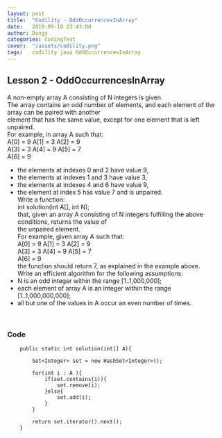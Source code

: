 ```yaml
---
layout: post
title:  "Codility - OddOccurrencesInArray"
date:   2018-09-18 23:43:00
author: Dongy
categories: CodingTest
cover:  "/assets/codility.png"
tags:	codility java OddOccurrencesInArray
---
```


## Lesson 2 - OddOccurrencesInArray

A non-empty array A consisting of N integers is given. <br>
The array contains an odd number of elements, and each element of the array can be paired with another<br> element that has the same value, except for one element that is left unpaired.<br>
For example, in array A such that:<br>
  A[0] = 9  A[1] = 3  A[2] = 9<br>
  A[3] = 3  A[4] = 9  A[5] = 7<br>
  A[6] = 9<br>
* the elements at indexes 0 and 2 have value 9,<br>
* the elements at indexes 1 and 3 have value 3,<br>
* the elements at indexes 4 and 6 have value 9,<br>
* the element at index 5 has value 7 and is unpaired.<br>
Write a function:<br>
int solution(int A[], int N);<br>
that, given an array A consisting of N integers fulfilling the above conditions, returns the value of<br> the unpaired element.<br>
For example, given array A such that:<br>
  A[0] = 9  A[1] = 3  A[2] = 9<br>
  A[3] = 3  A[4] = 9  A[5] = 7<br>
  A[6] = 9<br>
the function should return 7, as explained in the example above.<br>
Write an efficient algorithm for the following assumptions:<br>
* N is an odd integer within the range [1..1,000,000];<br>
* each element of array A is an integer within the range [1..1,000,000,000];<br>
* all but one of the values in A occur an even number of times.<br>
<br>

### Code

```
	public static int solution(int[] A){
		
		Set<Integer> set = new HashSet<Integer>();
		
		for(int i : A ){
			if(set.contains(i)){
				set.remove(i);
			}else{
				set.add(i);
			}
		}
		
		return set.iterator().next();
	}
```
<br>
